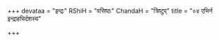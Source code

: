 +++
devataa = "इन्द्रः"
RShiH = "वसिष्ठः"
ChandaH = "त्रिष्टुप्"
title = "०४ एभिर्न इन्द्राहभिर्दशस्य"

+++
